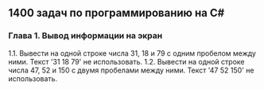 ## 1400 задач  по программированию на C#
### Глава 1. Вывод информации на экран
1.1. Вывести на одной строке числа 31, 18 и  79 с одним пробелом между ними. Текст '31 18 79' не использовать.
1.2. Вывести на одной строке числа 47, 52 и  150 с двумя пробелами между ними. Текст '47 52 150' не использовать.
